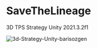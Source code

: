 # SaveTheLineage
3D TPS Strategy Unity 2021.3.2f1

![3d-Strategy-Unity-barisozgen](https://user-images.githubusercontent.com/48822802/192494649-2c53fa75-ccae-4c38-9c56-3b03f216f00d.png)
